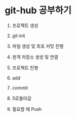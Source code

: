 # git-hub 공부하기
1. 프로젝트 생성
2. git init
3. 파일 생성 및 최초 커밋 진행
4. 원격 저장소 생성 및 연결

5. 프로젝트 진행
6. add
7. commit
8. 5로돌아감

9. 필요할 때 Push
